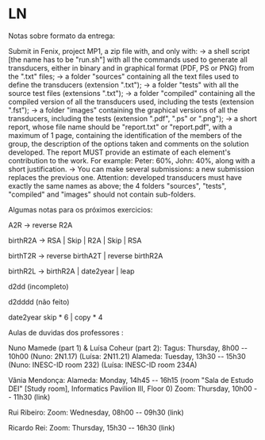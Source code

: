 # LN

Notas sobre formato da entrega: 

Submit in Fenix, project MP1, a zip file with, and only with:
-> a shell script [the name has to be "run.sh"] with all the commands used to generate all transducers, either in binary and in graphical format (PDF, PS or PNG) from the ".txt" files;
-> a folder "sources" containing all the text files used to define the transducers (extension ".txt");
-> a folder "tests" with all the source test files (extensions ".txt");
-> a folder "compiled" containing all the compiled version of all the transducers used, including the tests (extension ".fst");
-> a folder "images" containing the graphical versions of all the transducers, including the tests (extension ".pdf", ".ps" or ".png");
-> a short report, whose file name should be "report.txt" or "report.pdf", with a maximum of 1 page, containing the identification of the members of the group, the
description of the options taken and comments on the solution developed. The report MUST provide an estimate of each element's contribution to the work. For
example: Peter: 60%, John: 40%, along with a short justification.
-> You can make several submissions: a new submission replaces the previous one. Attention:
developed transducers must have exactly the same names as above;
the 4 folders "sources", "tests", "compiled" and "images" should not contain sub-folders.


Algumas notas para os próximos exercicios:

A2R -> reverse R2A

birthR2A -> RSA | Skip | R2A | Skip | RSA

birthT2R -> reverse birthA2T | reverse birthR2A

birthR2L -> birthR2A | date2year | leap

d2dd (incompleto)

d2dddd (não feito)

date2year skip * 6 | copy * 4


Aulas de duvidas dos professores : 

Nuno Mamede (part 1) & Luísa Coheur (part 2):
Tagus: Thursday, 8h00 -- 10h00  (Nuno: 2N1.17) (Luísa: 2N11.21)
Alameda: Tuesday, 13h30 -- 15h30 (Nuno: INESC-ID room 232) (Luísa: INESC-ID room 234A)

Vânia Mendonça:
Alameda: Monday, 14h45 -- 16h15 (room "Sala de Estudo DEI" [Study room], Informatics Pavilion III, Floor 0)
Zoom: Thursday, 10h00 -- 11h30 (link)

Rui Ribeiro:
Zoom: Wednesday, 08h00 -- 09h30 (link)


Ricardo Rei:
Zoom: Thursday, 15h30 -- 16h30 (link)
